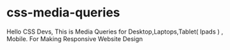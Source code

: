 # css-media-queries
Hello CSS Devs, This is Media Queries for Desktop,Laptops,Tablet( Ipads ) , Mobile. For Making Responsive Website Design
